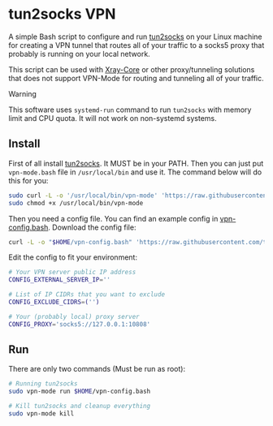 # tun2socks VPN
A simple Bash script to configure and run [tun2socks](https://github.com/xjasonlyu/tun2socks) on your Linux machine for
creating a VPN tunnel that routes all of your traffic to a socks5 proxy that probably is running on your local network.

This script can be used with [Xray-Core](https://github.com/thehxdev/xray-core) or other proxy/tunneling solutions that does not
support VPN-Mode for routing and tunneling all of your traffic.

> [!WARNING]
> This software uses `systemd-run` command to run `tun2socks` with memory limit and CPU quota. It will not work on non-systemd systems.

## Install
First of all install [tun2socks](https://github.com/xjasonlyu/tun2socks). It MUST be in your PATH.
Then you can just put `vpn-mode.bash` file in `/usr/local/bin` and use it. The command below will do this for you:
```bash
sudo curl -L -o '/usr/local/bin/vpn-mode' 'https://raw.githubusercontent.com/thehxdev/tun2socks-vpn/refs/heads/main/vpn-mode.bash'
sudo chmod +x /usr/local/bin/vpn-mode
```

Then you need a config file. You can find an example config in [vpn-config.bash](vpn-config.bash). Download the config file:
```bash
curl -L -o "$HOME/vpn-config.bash" 'https://raw.githubusercontent.com/thehxdev/tun2socks-vpn/refs/heads/main/vpn-config.bash'
```

Edit the config to fit your environment:
```bash
# Your VPN server public IP address
CONFIG_EXTERNAL_SERVER_IP=''

# List of IP CIDRs that you want to exclude
CONFIG_EXCLUDE_CIDRS=('')

# Your (probably local) proxy server
CONFIG_PROXY='socks5://127.0.0.1:10808'
```

## Run
There are only two commands (Must be run as root):
```bash
# Running tun2socks
sudo vpn-mode run $HOME/vpn-config.bash

# Kill tun2socks and cleanup everything
sudo vpn-mode kill
```

